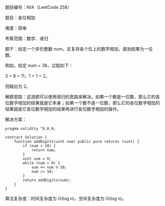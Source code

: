 题目编号：N/A（LeetCode 258）

题目：各位相加

难度：简单

考察范围：数学、递归

题干：给定一个非负整数 num，反复将各个位上的数字相加，直到结果为一位数。

例如，给定 num = 38，过程如下：

3 + 8 = 11，1 + 1 = 2。

则输出为 2。

解题思路：这道题可以使用递归的思路来解决。如果一个数是一位数，那么它的各位数字相加的结果就是它本身；如果一个数不是一位数，那么它的各位数字相加的结果就是它各位数字相加的结果再进行各位数字相加的操作。

解决方案：

```
pragma solidity ^0.8.0;

contract Solution {
    function addDigits(uint num) public pure returns (uint) {
        if (num < 10) {
            return num;
        }
        uint sum = 0;
        while (num > 0) {
            sum += num % 10;
            num /= 10;
        }
        return addDigits(sum);
    }
}
```

算法复杂度：时间复杂度为 O(log n)，空间复杂度为 O(log n)。
